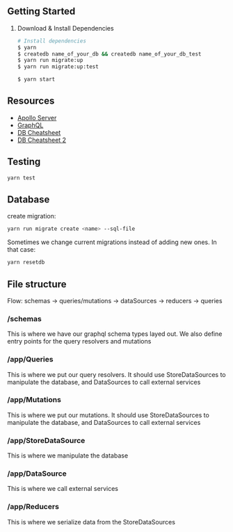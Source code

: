 ## Getting Started

1. Download & Install Dependencies

   ```sh
   # Install dependencies
   $ yarn
   $ createdb name_of_your_db && createdb name_of_your_db_test
   $ yarn run migrate:up
   $ yarn run migrate:up:test
   ```

   ```sh
   $ yarn start
   ```

## Resources

- [Apollo Server](https://www.apollographql.com/)
- [GraphQL](https://graphql.org/)
- [DB Cheatsheet](https://gist.github.com/apolloclark/ea5466d5929e63043dcf)
- [DB Cheatsheet 2](https://gist.github.com/Kartones/dd3ff5ec5ea238d4c546)

## Testing

```sh
yarn test
```

## Database

create migration:

```sh
yarn run migrate create <name> --sql-file
```

Sometimes we change current migrations instead of adding new ones. In that case:

```sh
yarn resetdb
```

## File structure

Flow:
schemas -> queries/mutations -> dataSources -> reducers -> queries

### /schemas

This is where we have our graphql schema types layed out.
We also define entry points for the query resolvers and mutations

### /app/<name>Queries

This is where we put our query resolvers. It should use StoreDataSources to manipulate the database, and DataSources to call external services

### /app/<name>Mutations

This is where we put our mutations. It should use StoreDataSources to manipulate the database, and DataSources to call external services

### /app/<name>StoreDataSource

This is where we manipulate the database

### /app/<name>DataSource

This is where we call external services

### /app/<name>Reducers

This is where we serialize data from the StoreDataSources
